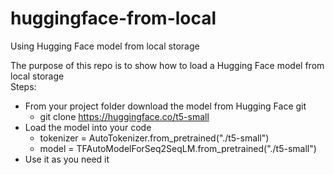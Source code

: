 # huggingface-from-local
Using Hugging Face model from local storage

The purpose of this repo is to show how to load a Hugging Face model from local storage
<br>
Steps:
<br>
* From your project folder download the model from Hugging Face git
  * git clone https://huggingface.co/t5-small
* Load the model into your code
  * tokenizer = AutoTokenizer.from_pretrained("./t5-small")
  * model = TFAutoModelForSeq2SeqLM.from_pretrained("./t5-small")
* Use it as you need it